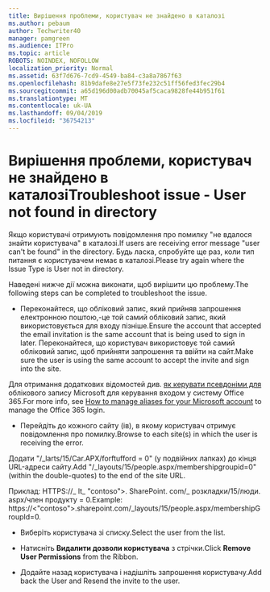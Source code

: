 ```yaml
---
title: Вирішення проблеми, користувач не знайдено в каталозі
ms.author: pebaum
author: Techwriter40
manager: pamgreen
ms.audience: ITPro
ms.topic: article
ROBOTS: NOINDEX, NOFOLLOW
localization_priority: Normal
ms.assetid: 63f7d676-7cd9-4549-ba84-c3a8a7867f63
ms.openlocfilehash: 81b9dafe8e27e5f73fe232c51ff56fed3fec29b4
ms.sourcegitcommit: a65d196d00adb70045af5caca9828fe44b951f61
ms.translationtype: MT
ms.contentlocale: uk-UA
ms.lasthandoff: 09/04/2019
ms.locfileid: "36754213"
---
```

# <a name="troubleshoot-issue---user-not-found-in-directory"></a><span data-ttu-id="49004-102">Вирішення проблеми, користувач не знайдено в каталозі</span><span class="sxs-lookup"><span data-stu-id="49004-102">Troubleshoot issue - User not found in directory</span></span>

<span data-ttu-id="49004-103">Якщо користувачі отримують повідомлення про помилку "не вдалося знайти користувача" в каталозі.</span><span class="sxs-lookup"><span data-stu-id="49004-103">If users are receiving error message "user can't be found" in the directory.</span></span> <span data-ttu-id="49004-104">Будь ласка, спробуйте ще раз, коли тип питання є користувачем немає в каталозі.</span><span class="sxs-lookup"><span data-stu-id="49004-104">Please try again where the Issue Type is User not in directory.</span></span>

<span data-ttu-id="49004-105">Наведені нижче дії можна виконати, щоб вирішити цю проблему.</span><span class="sxs-lookup"><span data-stu-id="49004-105">The following steps can be completed to troubleshoot the issue.</span></span>

- <span data-ttu-id="49004-106">Переконайтеся, що обліковий запис, який прийняв запрошення електронною поштою,-це той самий обліковий запис, який використовується для входу пізніше.</span><span class="sxs-lookup"><span data-stu-id="49004-106">Ensure the account that accepted the email invitation is the same account that is being used to sign in later.</span></span> <span data-ttu-id="49004-107">Переконайтеся, що користувач використовує той самий обліковий запис, щоб прийняти запрошення та ввійти на сайт.</span><span class="sxs-lookup"><span data-stu-id="49004-107">Make sure the user is using the same account to accept the invite and sign into the site.</span></span> 

<span data-ttu-id="49004-108">Для отримання додаткових відомостей див. [як керувати псевдоніми для</a> облікового запису Microsoft для керування входом у систему Office 365](https://support.microsoft.com/help/12407/microsoft-account-how-to-manage-aliases).</span><span class="sxs-lookup"><span data-stu-id="49004-108">For more info, see [How to manage aliases for your Microsoft account</a> to manage the Office 365 login](https://support.microsoft.com/help/12407/microsoft-account-how-to-manage-aliases).</span></span> 

- <span data-ttu-id="49004-109">Перейдіть до кожного сайту (ів), в якому користувач отримує повідомлення про помилку.</span><span class="sxs-lookup"><span data-stu-id="49004-109">Browse to each site(s) in which the user is receiving the error.</span></span> 

<span data-ttu-id="49004-110">Додати "/_larts/15/Car.APX/forftufford = 0" (у подвійних лапках) до кінця URL-адреси сайту.</span><span class="sxs-lookup"><span data-stu-id="49004-110">Add "/_layouts/15/people.aspx/membershipgroupid=0" (within the double-quotes) to the end of the site URL.</span></span> 

<span data-ttu-id="49004-111">Приклад: HTTPS://_ lt_ "contoso">. SharePoint. com/_ розкладки/15/люди. aspx/член продукту = 0.</span><span class="sxs-lookup"><span data-stu-id="49004-111">Example: https://<"contoso">.sharepoint.com/_layouts/15/people.aspx/membershipGroupId=0.</span></span>

- <span data-ttu-id="49004-112">Виберіть користувача зі списку.</span><span class="sxs-lookup"><span data-stu-id="49004-112">Select the user from the list.</span></span>

- <span data-ttu-id="49004-113">Натисніть **Видалити дозволи користувача** з стрічки.</span><span class="sxs-lookup"><span data-stu-id="49004-113">Click **Remove User Permissions** from the Ribbon.</span></span> 
-  <span data-ttu-id="49004-114">Додайте назад користувача і надішліть запрошення користувачу.</span><span class="sxs-lookup"><span data-stu-id="49004-114">Add back the User and Resend the invite to the user.</span></span>

